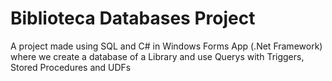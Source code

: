 # Biblioteca Databases Project

A project made using SQL and C# in Windows Forms App (.Net Framework) where we create a database of a Library and use Querys with Triggers, Stored Procedures and UDFs
